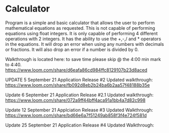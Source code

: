 # Calculator
Program is a simple and basic calculator that allows the user to perform mathematical equations as requested. This is not capable of performing equations using float integers. 
It is only capable of performing 4 different operations with 2 integers. It has the ability to use the +,-,/ and * operators in the equations. It will drop an error when using 
any numbers with decimals or fractions. It will also drop an error if a number is divided by 0. 

Walkthrough is located here: to save time please skip @ the 4:00 min mark to 4:40.
https://www.loom.com/share/d6eafa86cd984ffc8129107b23d8aced

UPDATE 5 September 21 Application Release #2
Updated walkthrough:
https://www.loom.com/share/fb092d8eb2b24ba6b2aa57f48188b35e

Update 6 September 21 Application Release #2.1
Updated walkthrough:
https://www.loom.com/share/072a9ff44bff4aca91a1bb4a7d82c998

Update 12 September 21 Applciation Release #3
Updated Walkthrough:
https://www.loom.com/share/bd66e6a7f51249ab858f3f4e724f581d

Update 25 September 21 Application Release #4
Updated Walkthrough:
